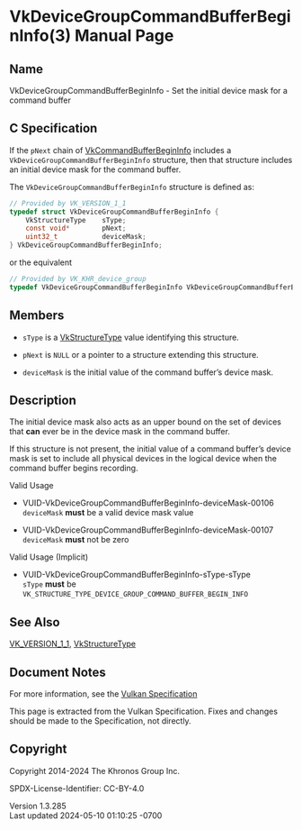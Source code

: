 # VkDeviceGroupCommandBufferBeginInfo(3) Manual Page

## Name

VkDeviceGroupCommandBufferBeginInfo - Set the initial device mask for a
command buffer



## <a href="#_c_specification" class="anchor"></a>C Specification

If the `pNext` chain of
[VkCommandBufferBeginInfo](https://registry.khronos.org/vulkan/specs/1.3-extensions/man/html/VkCommandBufferBeginInfo.html) includes a
`VkDeviceGroupCommandBufferBeginInfo` structure, then that structure
includes an initial device mask for the command buffer.

The `VkDeviceGroupCommandBufferBeginInfo` structure is defined as:

``` c
// Provided by VK_VERSION_1_1
typedef struct VkDeviceGroupCommandBufferBeginInfo {
    VkStructureType    sType;
    const void*        pNext;
    uint32_t           deviceMask;
} VkDeviceGroupCommandBufferBeginInfo;
```

or the equivalent

``` c
// Provided by VK_KHR_device_group
typedef VkDeviceGroupCommandBufferBeginInfo VkDeviceGroupCommandBufferBeginInfoKHR;
```

## <a href="#_members" class="anchor"></a>Members

- `sType` is a [VkStructureType](https://registry.khronos.org/vulkan/specs/1.3-extensions/man/html/VkStructureType.html) value identifying
  this structure.

- `pNext` is `NULL` or a pointer to a structure extending this
  structure.

- `deviceMask` is the initial value of the command buffer’s device mask.

## <a href="#_description" class="anchor"></a>Description

The initial device mask also acts as an upper bound on the set of
devices that **can** ever be in the device mask in the command buffer.

If this structure is not present, the initial value of a command
buffer’s device mask is set to include all physical devices in the
logical device when the command buffer begins recording.

Valid Usage

- <a href="#VUID-VkDeviceGroupCommandBufferBeginInfo-deviceMask-00106"
  id="VUID-VkDeviceGroupCommandBufferBeginInfo-deviceMask-00106"></a>
  VUID-VkDeviceGroupCommandBufferBeginInfo-deviceMask-00106  
  `deviceMask` **must** be a valid device mask value

- <a href="#VUID-VkDeviceGroupCommandBufferBeginInfo-deviceMask-00107"
  id="VUID-VkDeviceGroupCommandBufferBeginInfo-deviceMask-00107"></a>
  VUID-VkDeviceGroupCommandBufferBeginInfo-deviceMask-00107  
  `deviceMask` **must** not be zero

Valid Usage (Implicit)

- <a href="#VUID-VkDeviceGroupCommandBufferBeginInfo-sType-sType"
  id="VUID-VkDeviceGroupCommandBufferBeginInfo-sType-sType"></a>
  VUID-VkDeviceGroupCommandBufferBeginInfo-sType-sType  
  `sType` **must** be
  `VK_STRUCTURE_TYPE_DEVICE_GROUP_COMMAND_BUFFER_BEGIN_INFO`

## <a href="#_see_also" class="anchor"></a>See Also

[VK_VERSION_1_1](https://registry.khronos.org/vulkan/specs/1.3-extensions/man/html/VK_VERSION_1_1.html),
[VkStructureType](https://registry.khronos.org/vulkan/specs/1.3-extensions/man/html/VkStructureType.html)

## <a href="#_document_notes" class="anchor"></a>Document Notes

For more information, see the <a
href="https://registry.khronos.org/vulkan/specs/1.3-extensions/html/vkspec.html#VkDeviceGroupCommandBufferBeginInfo"
target="_blank" rel="noopener">Vulkan Specification</a>

This page is extracted from the Vulkan Specification. Fixes and changes
should be made to the Specification, not directly.

## <a href="#_copyright" class="anchor"></a>Copyright

Copyright 2014-2024 The Khronos Group Inc.

SPDX-License-Identifier: CC-BY-4.0

Version 1.3.285  
Last updated 2024-05-10 01:10:25 -0700
